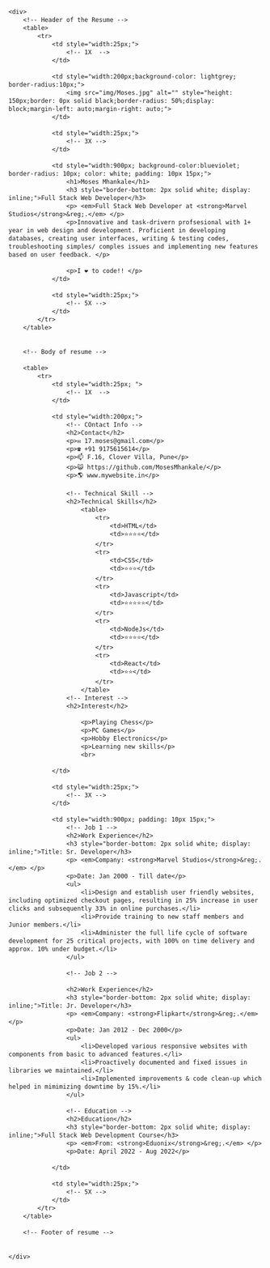 <!DOCTYPE html>
<html lang="en">
<head>
	<meta charset="UTF-8">
	<meta name="viewport" content="width=device-width, initial-scale=1.0">
	<title>Resume</title>
</head>
<body>


	<div>
		<!-- Header of the Resume -->
		<table>
			<tr>
				<td style="width:25px;">
					<!-- 1X	 -->
				</td>

				<td style="width:200px;background-color: lightgrey; border-radius:10px;">
					<img src="img/Moses.jpg" alt="" style="height: 150px;border: 0px solid black;border-radius: 50%;display: block;margin-left: auto;margin-right: auto;">		
				</td>

				<td style="width:25px;">
					<!-- 3X -->
				</td>

				<td style="width:900px; background-color:blueviolet; border-radius: 10px; color: white; padding: 10px 15px;">
					<h1>Moses Mhankale</h1>	
					<h3 style="border-bottom: 2px solid white; display: inline;">Full Stack Web Developer</h3>
					<p> <em>Full Stack Web Developer at <strong>Marvel Studios</strong>&reg;.</em> </p>
					<p>Innovative and task-drivern profsesional with 1+ year in web design and development. Proficient in developing databases, creating user interfaces, writing & testing codes, troubleshooting simples/ comples issues and implementing new features based on user feedback. </p>

					<p>I ❤️ to code!! </p>	
				</td>

				<td style="width:25px;">
					<!-- 5X -->
				</td>
			</tr>			
		</table>	


		<!-- Body of resume -->

		<table>
			<tr>
				<td style="width:25px; ">
					<!-- 1X	 -->
				</td>

				<td style="width:200px;">
					<!-- COntact Info -->
					<h2>Contact</h2>				
					<p>✉ 17.moses@gmail.com</p>
					<p>☎ +91 9175615614</p>
					<p>📫 F.16, Clover Villa, Pune</p>
					<p>😺 https://github.com/MosesMhankale/</p>
					<p>🌎 www.mywebsite.in</p>
					
					<!-- Technical Skill -->
					<h2>Technical Skills</h2>	
						<table>							
							<tr>
								<td>HTML</td>
								<td>⭐⭐⭐⭐</td>
							</tr>
							<tr>
								<td>CSS</td>
								<td>⭐⭐⭐</td>
							</tr>
							<tr>
								<td>Javascript</td>
								<td>⭐⭐⭐⭐⭐</td>
							</tr>
							<tr>
								<td>NodeJs</td>
								<td>⭐⭐⭐⭐</td>
							</tr>
							<tr>
								<td>React</td>
								<td>⭐⭐</td>
							</tr>
						</table>				
					<!-- Interest -->
					<h2>Interest</h2>	
					
						<p>Playing Chess</p>
						<p>PC Games</p>
						<p>Hobby Electronics</p>
						<p>Learning new skills</p>
						<br>
					
				</td>

				<td style="width:25px;">
					<!-- 3X -->
				</td>

				<td style="width:900px; padding: 10px 15px;">
					<!-- Job 1 -->
					<h2>Work Experience</h2>
					<h3 style="border-bottom: 2px solid white; display: inline;">Title: Sr. Developer</h3>
					<p> <em>Company: <strong>Marvel Studios</strong>&reg;.</em> </p>
					<p>Date: Jan 2000 - Till date</p>
					<ul>
						<li>Design and establish user friendly websites, including optimized checkout pages, resulting in 25% increase in user clicks and subsequently 33% in online purchases.</li>
						<li>Provide training to new staff members and Junior members.</li>
						<li>Administer the full life cycle of software development for 25 critical projects, with 100% on time delivery and approx. 10% under budget.</li>
					</ul>	

					<!-- Job 2 -->

					<h2>Work Experience</h2>
					<h3 style="border-bottom: 2px solid white; display: inline;">Title: Jr. Developer</h3>
					<p> <em>Company: <strong>Flipkart</strong>&reg;.</em> </p>
					<p>Date: Jan 2012 - Dec 2000</p>
					<ul>
						<li>Developed various responsive websites with components from basic to advanced features.</li>
						<li>Proactively documented and fixed issues in libraries we maintained.</li>
						<li>Implemented improvements & code clean-up which helped in mimimizing downtime by 15%.</li>
					</ul>	

					<!-- Education -->
					<h2>Education</h2>
					<h3 style="border-bottom: 2px solid white; display: inline;">Full Stack Web Development Course</h3>
					<p> <em>From: <strong>Eduonix</strong>&reg;.</em> </p>					
					<p>Date: April 2022 - Aug 2022</p>

				</td>

				<td style="width:25px;">
					<!-- 5X -->
				</td>
			</tr>			
		</table>	

		<!-- Footer of resume -->


	</div>
	
</body>
</html>
